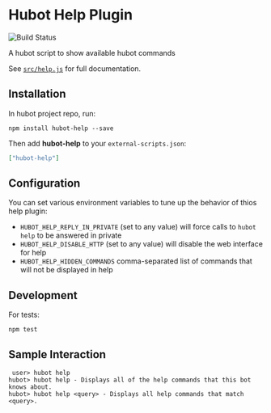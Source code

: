 Hubot Help Plugin
==================

![Build Status](https://github.com/hubotio/hubot-help/actions/workflows/release.yml/badge.svg)

A hubot script to show available hubot commands

See [`src/help.js`](src/help.js) for full documentation.

Installation
-----------------

In hubot project repo, run:

`npm install hubot-help --save`

Then add **hubot-help** to your `external-scripts.json`:

```json
["hubot-help"]
```

Configuration
-----------------

You can set various environment variables to tune up the behavior of thios help plugin:

- `HUBOT_HELP_REPLY_IN_PRIVATE` (set to any value) will force calls to `hubot help` to be answered in private
- `HUBOT_HELP_DISABLE_HTTP` (set to any value) will disable the web interface for help
- `HUBOT_HELP_HIDDEN_COMMANDS` comma-separated list of commands that will not be displayed in help

Development
-----------------

For tests:

    npm test


Sample Interaction
-----------------

```
 user> hubot help
hubot> hubot help - Displays all of the help commands that this bot knows about.
hubot> hubot help <query> - Displays all help commands that match <query>.
```
